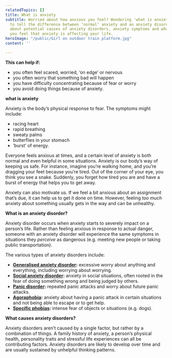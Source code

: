 ```yaml
---
relatedTopics: []
title: What is anxiety
subtitle: Worried about how anxious you feel? Wondering 'what is anxiety'? Learn how
  to tell the difference between ‘normal’ anxiety and an anxiety disorder. Find out
  about potential causes of anxiety disorders, anxiety symptoms and what to do if
  you feel that anxiety is affecting your life.
heroImage: "/public/Girl on outdoor train platform.jpg"
content: ''

---
```

**This can help if:**

* you often feel scared, worried, ‘on edge’ or nervous
* you often worry that something bad will happen
* you have difficulty concentrating because of fear or worry
* you avoid doing things because of anxiety.

**what is anxiety**

Anxiety is the body’s physical response to fear. The symptoms might include:

* racing heart
* rapid breathing
* sweaty palms
* butterflies in your stomach
* ‘burst’ of energy.

Everyone feels anxious at times, and a certain level of anxiety is both normal and even helpful in some situations. Anxiety is our body’s way of keeping us safe. For instance, imagine you’re walking home, and you’re dragging your feet because you’re tired. Out of the corner of your eye, you think you see a snake. Suddenly, you forget how tired you are and have a burst of energy that helps you to get away.

Anxiety can also motivate us. If we feel a bit anxious about an assignment that’s due, it can help us to get it done on time. However, feeling _too much_ anxiety about something usually gets in the way and can be unhealthy.

**What is an anxiety disorder?**

Anxiety disorder occurs when anxiety starts to severely impact on a person’s life. Rather than feeling anxious in response to actual danger, someone with an anxiety disorder will experience the same symptoms in situations they _perceive_ as dangerous (e.g. meeting new people or taking public transportation).

The various types of anxiety disorders include:

* [**Generalised anxiety disorder**](https://au.reachout.com/articles/generalised-anxiety-disorder)**:** excessive worry about anything and everything, including worrying about worrying.
* [**Social anxiety disorder**](https://au.reachout.com/articles/social-anxiety-disorder)**:** anxiety in social situations, often rooted in the fear of doing something wrong and being judged by others.
* [**Panic disorder**](https://au.reachout.com/articles/what-are-panic-attacks)**:** repeated panic attacks and worry about future panic attacks.
* [**Agoraphobia**](https://au.reachout.com/articles/what-is-agoraphobia)**:** anxiety about having a panic attack in certain situations and not being able to escape or to get help.
* [**Specific phobias**](https://au.reachout.com/articles/how-to-tell-if-you-have-a-phobia)**:** intense fear of objects or situations (e.g. dogs).

**What causes anxiety disorders?**

Anxiety disorders aren’t caused by a single factor, but rather by a combination of things. A family history of anxiety, a person’s physical health, personality traits and stressful life experiences can all be contributing factors. Anxiety disorders are likely to develop over time and are usually sustained by unhelpful thinking patterns.